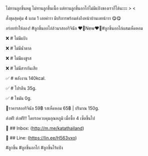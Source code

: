 ไม่ทานลูกชิ้นหมู ไม่ทานลูกชิ้นเนื้อ แต่ทานลูกชิ้นอกไก่ไม่มีแป้งของเราก็ได้นะะะ > <


สั่งชุดสุดคุ้ม 4 แถม 1 เลยค่าาา มีบริการพร้อมส่งถึงหน้าบ้านเลยน้าาา 😋😋


อร่อยท้าให้ลอง! #ลูกชิ้นอกไก่ล้วนรสออริจินัล ❤️‍🔥New❤️‍🔥#ลูกชิ้นอกไก่ผสมเห็ดหอม


❌ # ไม่มีแป้ง


❌ # ไม่มีน้ำตาล


❌ # ไม่มีผงชูรส


❌ # ไม่มีสารกันเสีย


✅ # พลังงาน 140kcal.


✅ # โปรตีน 35g.


✅ # ไขมัน 0g.


🛒ราคารสออริจินัล 59฿ รสเห็ดหอม 65฿ | ปริมาณ 150g.


ส่งฟรี ส่งฟรี‼️ โดยรถควบคุมอุณหภูมิ เมื่อซื้อ 4 เซ็ตขึ้นไป


 📨 ## Inbox: (http://m.me/katathailand)


💚 ## Line: (https://lin.ee/H563vxo)


#ลูกชิ้น #ลูกชิ้นอกไก่ #ลูกชิ้นไร้แป้ง
